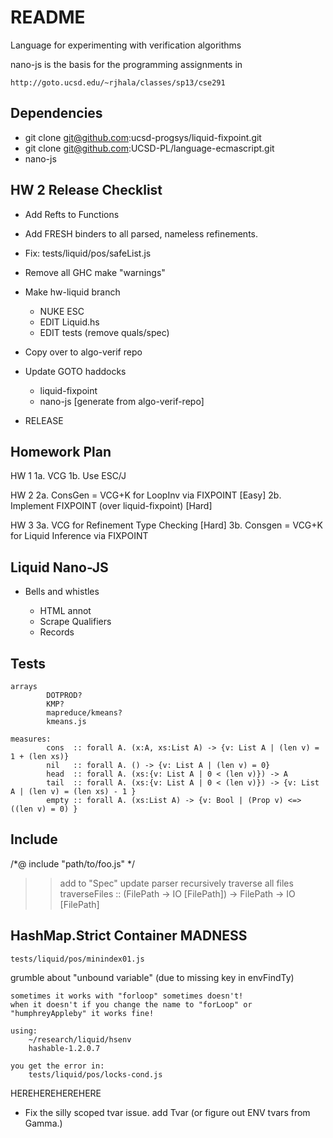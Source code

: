 README
=======

Language for experimenting with verification algorithms

nano-js is the basis for the programming assignments in 

    http://goto.ucsd.edu/~rjhala/classes/sp13/cse291

Dependencies
------------

* git clone git@github.com:ucsd-progsys/liquid-fixpoint.git 
* git clone git@github.com:UCSD-PL/language-ecmascript.git
* nano-js

HW 2 Release Checklist
----------------------

* Add Refts to Functions

* Add FRESH binders to all parsed, nameless refinements.

* Fix: tests/liquid/pos/safeList.js

* Remove all GHC make "warnings"

* Make hw-liquid branch 

    - NUKE ESC
    - EDIT Liquid.hs
    - EDIT tests (remove quals/spec)

* Copy over to algo-verif repo

* Update GOTO haddocks
    
    - liquid-fixpoint
    - nano-js [generate from algo-verif-repo]
    
* RELEASE

Homework Plan
-------------

HW 1
1a. VCG 
1b. Use ESC/J

HW 2
2a. ConsGen = VCG+K for LoopInv via FIXPOINT    [Easy]
2b. Implement FIXPOINT (over liquid-fixpoint)   [Hard]

HW 3
3a. VCG for Refinement Type Checking            [Hard]
3b. Consgen = VCG+K for Liquid Inference via FIXPOINT

Liquid Nano-JS
--------------

* Bells and whistles
    + HTML annot
    
    - Scrape Qualifiers
    - Records

Tests
-----
    
    arrays
            DOTPROD?
            KMP?
            mapreduce/kmeans?
            kmeans.js

    measures: 
            cons  :: forall A. (x:A, xs:List A) -> {v: List A | (len v) = 1 + (len xs)}
            nil   :: forall A. () -> {v: List A | (len v) = 0}
            head  :: forall A. (xs:{v: List A | 0 < (len v)}) -> A 
            tail  :: forall A. (xs:{v: List A | 0 < (len v)}) -> {v: List A | (len v) = (len xs) - 1 }
            empty :: forall A. (xs:List A) -> {v: Bool | (Prop v) <=> ((len v) = 0) }

Include
-------

/*@ include "path/to/foo.js" */
  >> add to "Spec"
  >> update parser
  >> recursively traverse all files
          traverseFiles :: (FilePath -> IO [FilePath]) -> FilePath -> IO [FilePath]

HashMap.Strict Container MADNESS
--------------------------------

    tests/liquid/pos/minindex01.js

grumble about "unbound variable" (due to missing key in envFindTy)

    sometimes it works with "forloop" sometimes doesn't!
    when it doesn't if you change the name to "forLoop" or
    "humphreyAppleby" it works fine!

    using: 
        ~/research/liquid/hsenv
        hashable-1.2.0.7

    you get the error in:
        tests/liquid/pos/locks-cond.js



HEREHEREHEREHERE
- Fix the silly scoped tvar issue. add Tvar (or figure out ENV tvars from Gamma.)

